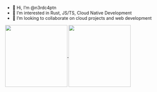 - 👋 Hi, I’m @n3rdc4ptn
- 👀 I’m interested in Rust, JS/TS, Cloud Native Development
- 💞️ I’m looking to collaborate on cloud projects and web development
<!-- - 📫 You can reach me  @n3rdc4ptn and on LinkedIn -->

<a href="https://github.com/n3rdc4ptn/github-readme-stats">
  <img height=200 align="center" src="https://github-readme-stats.vercel.app/api?username=n3rdc4ptn&hide_rank=true" />
</a>
<a href="https://github.com/n3rdc4ptn/convoychat">
  <img height=200 align="center" src="https://github-readme-stats.vercel.app/api/top-langs/?username=n3rdc4ptn&hide=scss,css,tex,shell,smarty&size_weight=0.5&count_weight=0.5&hide_progress=true&card_width=320" />
</a>


